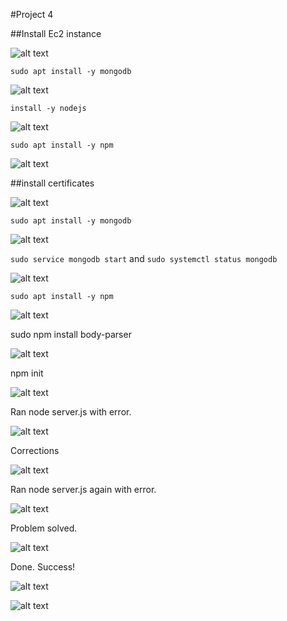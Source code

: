 #Project 4

##Install Ec2 instance

![alt text](./images/Screenshot_2.png)

`sudo apt install -y mongodb`

![alt text](./images/Screenshot_3.png)

`install -y nodejs`

![alt text](./images/Screenshot_8.png)

`sudo apt install -y npm`

![alt text](./images/Screenshot_10.png)


##install certificates

![alt text](./images/Screenshot_11.png)

`sudo apt install -y mongodb`

![alt text](./images/Screenshot_12.png)

`sudo service mongodb start` and `sudo systemctl status mongodb`

![alt text](./images/Screenshot_13.png)

`sudo apt install -y npm`

![alt text](./images/Screenshot_14.png)


sudo npm install body-parser

![alt text](./images/Screenshot_15.png)

npm init

![alt text](./images/Screenshot_16.png)

Ran node server.js with error.

![alt text](./images/Screenshot_17.png)

Corrections

![alt text](./images/Screenshot_18.png)

Ran node server.js again with error.

![alt text](./images/Screenshot_19.png)

Problem solved.

![alt text](./images/Screenshot_20.png)


Done. Success!

![alt text](./images/Screenshot_21.png)

![alt text](./images/Screenshot_22.png)